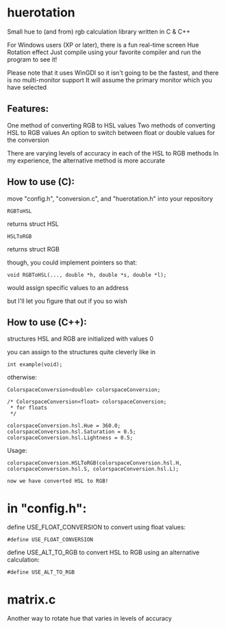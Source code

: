 # huerotation
Small hue to (and from) rgb calculation library written in C & C++

For Windows users (XP or later), there is a fun real-time screen Hue Rotation effect
Just compile using your favorite compiler and run the program to see it! 

Please note that it uses WinGDI so it isn't going to be the fastest, and there is no multi-monitor support
It will assume the primary monitor which you have selected

## Features:

One method of converting RGB to HSL values
Two methods of converting HSL to RGB values
An option to switch between float or double values for the conversion 

There are varying levels of accuracy in each of the HSL to RGB methods
In my experience, the alternative method is more accurate

## How to use (C):

move "config.h", "conversion.c", and "huerotation.h" into your repository

```
RGBToHSL
```
returns struct HSL

```
HSLToRGB
```
returns struct RGB

though, you could implement pointers so that:

```
void RGBToHSL(..., double *h, double *s, double *l);
```
would assign specific values to an address

but I'll let you figure that out if you so wish

## How to use (C++):

structures HSL and RGB are initialized with values 0

you can assign to the structures quite cleverly like in 
```
int example(void); 
```

otherwise:
```
ColorspaceConversion<double> colorspaceConversion;

/* ColorspaceConversion<float> colorspaceConversion;
 * for floats
 */

colorspaceConversion.hsl.Hue = 360.0;
colorspaceConversion.hsl.Saturation = 0.5;
colorspaceConversion.hsl.Lightness = 0.5;
```

Usage:
```
colorspaceConversion.HSLToRGB(colorspaceConversion.hsl.H, colorspaceConversion.hsl.S, colorspaceConversion.hsl.L);

now we have converted HSL to RGB!
```

# in "config.h":

define USE_FLOAT_CONVERSION to convert using float values:
```
#define USE_FLOAT_CONVERSION
```

define USE_ALT_TO_RGB to convert HSL to RGB using an alternative calculation:
```
#define USE_ALT_TO_RGB
```

# matrix.c
Another way to rotate hue that varies in levels of accuracy
